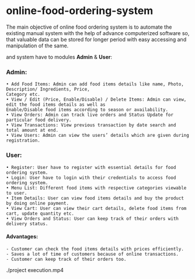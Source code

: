 # online-food-ordering-system

The main objective of online food ordering system is to automate the existing manual system with the help of
advance computerized software so, that valuable data can be stored for longer period with easy accessing and
manipulation of the same.

and system have to modules **Admin** & **User**:

### Admin:
    • Add Food Items: Admin can add food items details like name, Photo, Description/ Ingredients, Price,
    Category etc.
    • View / Edit (Price, Enable/Disable) / Delete Items: Admin can view, edit the food items details as well as
    Enable/Disable food items according to season or availability.
    • View Orders: Admin can track live orders and Status Update for particular food delivery.
    • View Transactions: View previous transaction by date search and total amount at end.
    • View Users: Admin can view the users’ details which are given during registration.
### User:
    • Register: User have to register with essential details for food ordering system.
    • Login: User have to login with their credentials to access food ordering system.
    • Menu List: Different food items with respective categories viewable to user.
    • Item Details: User can view food items details and buy the product by doing online payment.
    • View Cart: User can view their cart details, delete food items from cart, update quantity etc.
    • View Orders and Status: User can keep track of their orders with delivery status.
    
 #### Advantages:
    - Customer can check the food items details with prices efficiently.
    - Saves a lot of time of customers because of online transactions.
    - Customer can keep track of their orders too.

./project execution.mp4
